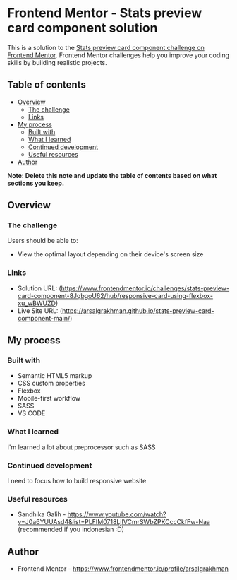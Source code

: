 # Frontend Mentor - Stats preview card component solution

This is a solution to the [Stats preview card component challenge on Frontend Mentor](https://www.frontendmentor.io/challenges/stats-preview-card-component-8JqbgoU62). Frontend Mentor challenges help you improve your coding skills by building realistic projects. 

## Table of contents

- [Overview](#overview)
  - [The challenge](#the-challenge)
  - [Links](#links)
- [My process](#my-process)
  - [Built with](#built-with)
  - [What I learned](#what-i-learned)
  - [Continued development](#continued-development)
  - [Useful resources](#useful-resources)
- [Author](#author)

**Note: Delete this note and update the table of contents based on what sections you keep.**

## Overview

### The challenge

Users should be able to:

- View the optimal layout depending on their device's screen size

### Links

- Solution URL: (https://www.frontendmentor.io/challenges/stats-preview-card-component-8JqbgoU62/hub/responsive-card-using-flexbox-xu_wBWUZD)
- Live Site URL: (https://arsalgrakhman.github.io/stats-preview-card-component-main/)

## My process

### Built with

- Semantic HTML5 markup
- CSS custom properties
- Flexbox
- Mobile-first workflow
- SASS
- VS CODE

### What I learned

I'm learned a lot about preprocessor such as SASS

### Continued development

I need to focus how to build responsive website

### Useful resources

- Sandhika Galih - https://www.youtube.com/watch?v=J0a6YUUAsd4&list=PLFIM0718LjIVCmrSWbZPKCccCkfFw-Naa (recommended if you indonesian :D)

## Author

- Frontend Mentor - https://www.frontendmentor.io/profile/arsalgrakhman


